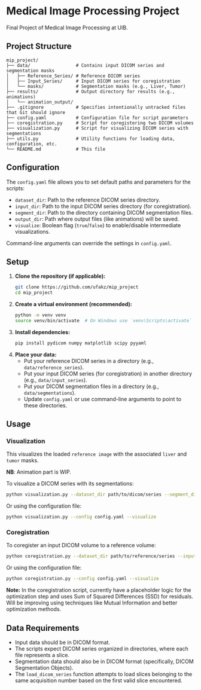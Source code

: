 # Medical Image Processing Project

Final Project of Medical Image Processing at UIB.

## Project Structure

```
mip_project/
├── data/                 # Contains input DICOM series and segmentation masks
│   ├── Reference_Series/ # Reference DICOM series
│   ├── Input_Series/     # Input DICOM series for coregistration
│   └── masks/            # Segmentation masks (e.g., Liver, Tumor)
├── results/              # Output directory for results (e.g., animations)
│   └── animation_output/
├── .gitignore            # Specifies intentionally untracked files that Git should ignore
├── config.yaml           # Configuration file for script parameters
├── coregistration.py     # Script for coregistering two DICOM volumes
├── visualization.py      # Script for visualizing DICOM series with segmentations
├── utils.py              # Utility functions for loading data, configuration, etc.
└── README.md             # This file
```

## Configuration

The `config.yaml` file allows you to set default paths and parameters for the scripts:

-   `dataset_dir`: Path to the reference DICOM series directory.
-   `input_dir`: Path to the input DICOM series directory (for coregistration).
-   `segment_dir`: Path to the directory containing DICOM segmentation files.
-   `output_dir`: Path where output files (like animations) will be saved.
-   `visualize`: Boolean flag (`true`/`false`) to enable/disable intermediate visualizations.

Command-line arguments can override the settings in `config.yaml`.

## Setup

1.  **Clone the repository (if applicable):**
    ```bash
    git clone https://github.com/ufakz/mip_project
    cd mip_project
    ```
2.  **Create a virtual environment (recommended):**
    ```bash
    python -m venv venv
    source venv/bin/activate  # On Windows use `venv\Scripts\activate`
    ```
3.  **Install dependencies:**
    ```bash
    pip install pydicom numpy matplotlib scipy pyyaml
    ```
4.  **Place your data:**
    -   Put your reference DICOM series in a directory (e.g., `data/reference_series`).
    -   Put your input DICOM series (for coregistration) in another directory (e.g., `data/input_series`).
    -   Put your DICOM segmentation files in a directory (e.g., `data/segmentations`).
    -   Update `config.yaml` or use command-line arguments to point to these directories.

## Usage

### Visualization

This visualizes the loaded `reference image` with the associated `liver` and `tumor` masks.

**NB**: Animation part is WIP.

To visualize a DICOM series with its segmentations:

```bash
python visualization.py --dataset_dir path/to/dicom/series --segment_dir path/to/segmentations --visualize
```

Or using the configuration file:

```bash
python visualization.py --config config.yaml --visualize
```

### Coregistration

To coregister an input DICOM volume to a reference volume:

```bash
python coregistration.py --dataset_dir path/to/reference/series --input_dir path/to/input/series --visualize
```

Or using the configuration file:

```bash
python coregistration.py --config config.yaml --visualize
```

**Note:** In the coregistration script, currently have a placeholder logic for the optimization step and uses Sum of Squared Differences (SSD) for residuals. Will be improving using techniques like Mutual Information and better optimization methods.

## Data Requirements

-   Input data should be in DICOM format.
-   The scripts expect DICOM series organized in directories, where each file represents a slice.
-   Segmentation data should also be in DICOM format (specifically, DICOM Segmentation Objects).
-   The `load_dicom_series` function attempts to load slices belonging to the same acquisition number based on the first valid slice encountered.
